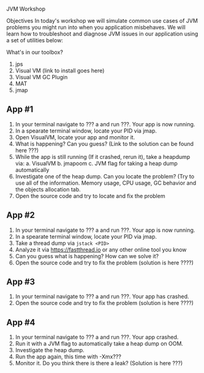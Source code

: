 JVM Workshop

Objectives
In today's workshop we will simulate common use cases of JVM problems you might run into when you application misbehaves.
We will learn how to troubleshoot and diagnose JVM issues in our application using a set of utilities below:

What's in our toolbox?
1. jps 
2. Visual VM  (link to install goes here)
3. Visual VM GC Plugin
4. MAT
5. jmap

App #1
------

1. In your terminal navigate to ??? a and run ???. Your app is now running.
2. In a spearate terminal window, locate your PID via jmap.
3. Open VisualVM, locate your app and monitor it. 
4. What is happening? Can you guess? (Link to the solution can be found here ???)
5. While the app is still running (If it crashed, rerun it), take a heapdump via:
  a. VisualVM
  b. jmapoom
  c. JVM flag for taking a heap dump automatically
6. Investigate one of the heap dump. Can you locate the problem? (Try to use all of the information. Memory usage, CPU usage, GC behavior and the objects allocation tab.
7. Open the source code and try to locate and fix the problem

App #2
------
1. In your terminal navigate to ??? a and run ???. Your app is now running.
2. In a spearate terminal window, locate your PID via jmap.
3. Take a thread dump via `jstack <PID>`
4. Analyze it via https://fastthread.io or any other online tool you know 
5. Can you guess what is happening? How can we solve it?
6. Open the source code and try to fix the problem (solution is here ????)

App #3
------
1. In your terminal navigate to ??? a and run ???. Your app has crashed.
2. Open the source code and try to fix the problem (solution is here ????)

App #4
------
1. In your terminal navigate to ??? a and run ???. Your app crashed.
2. Run it with a JVM flag to automatically take a heap dump on OOM.
3. Investigate the heap dump. 
4. Run the app again, this time with -Xmx???
5. Monitor it. Do you think there is there a leak? (Solution is here ???)

